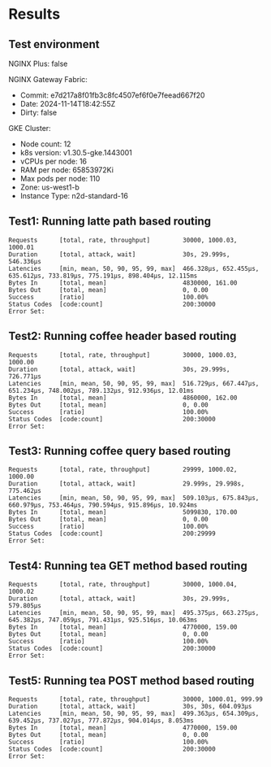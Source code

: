 # Results

## Test environment

NGINX Plus: false

NGINX Gateway Fabric:

- Commit: e7d217a8f01fb3c8fc4507ef6f0e7feead667f20
- Date: 2024-11-14T18:42:55Z
- Dirty: false

GKE Cluster:

- Node count: 12
- k8s version: v1.30.5-gke.1443001
- vCPUs per node: 16
- RAM per node: 65853972Ki
- Max pods per node: 110
- Zone: us-west1-b
- Instance Type: n2d-standard-16

## Test1: Running latte path based routing

```text
Requests      [total, rate, throughput]         30000, 1000.03, 1000.01
Duration      [total, attack, wait]             30s, 29.999s, 546.336µs
Latencies     [min, mean, 50, 90, 95, 99, max]  466.328µs, 652.455µs, 635.612µs, 733.819µs, 775.191µs, 898.404µs, 12.115ms
Bytes In      [total, mean]                     4830000, 161.00
Bytes Out     [total, mean]                     0, 0.00
Success       [ratio]                           100.00%
Status Codes  [code:count]                      200:30000  
Error Set:
```

## Test2: Running coffee header based routing

```text
Requests      [total, rate, throughput]         30000, 1000.03, 1000.00
Duration      [total, attack, wait]             30s, 29.999s, 726.771µs
Latencies     [min, mean, 50, 90, 95, 99, max]  516.729µs, 667.447µs, 651.234µs, 748.002µs, 789.132µs, 912.936µs, 12.01ms
Bytes In      [total, mean]                     4860000, 162.00
Bytes Out     [total, mean]                     0, 0.00
Success       [ratio]                           100.00%
Status Codes  [code:count]                      200:30000  
Error Set:
```

## Test3: Running coffee query based routing

```text
Requests      [total, rate, throughput]         29999, 1000.02, 1000.00
Duration      [total, attack, wait]             29.999s, 29.998s, 775.462µs
Latencies     [min, mean, 50, 90, 95, 99, max]  509.103µs, 675.843µs, 660.979µs, 753.464µs, 790.594µs, 915.896µs, 10.924ms
Bytes In      [total, mean]                     5099830, 170.00
Bytes Out     [total, mean]                     0, 0.00
Success       [ratio]                           100.00%
Status Codes  [code:count]                      200:29999  
Error Set:
```

## Test4: Running tea GET method based routing

```text
Requests      [total, rate, throughput]         30000, 1000.04, 1000.02
Duration      [total, attack, wait]             30s, 29.999s, 579.805µs
Latencies     [min, mean, 50, 90, 95, 99, max]  495.375µs, 663.275µs, 645.382µs, 747.059µs, 791.431µs, 925.516µs, 10.063ms
Bytes In      [total, mean]                     4770000, 159.00
Bytes Out     [total, mean]                     0, 0.00
Success       [ratio]                           100.00%
Status Codes  [code:count]                      200:30000  
Error Set:
```

## Test5: Running tea POST method based routing

```text
Requests      [total, rate, throughput]         30000, 1000.01, 999.99
Duration      [total, attack, wait]             30s, 30s, 604.093µs
Latencies     [min, mean, 50, 90, 95, 99, max]  499.363µs, 654.309µs, 639.452µs, 737.027µs, 777.872µs, 904.014µs, 8.053ms
Bytes In      [total, mean]                     4770000, 159.00
Bytes Out     [total, mean]                     0, 0.00
Success       [ratio]                           100.00%
Status Codes  [code:count]                      200:30000  
Error Set:
```
